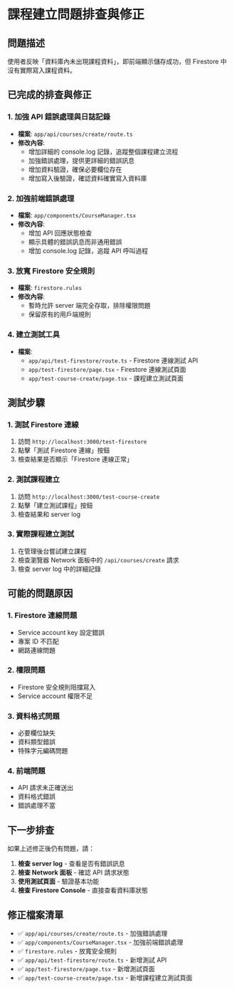 # 課程建立問題排查與修正

## 問題描述
使用者反映「資料庫內未出現課程資料」，即前端顯示儲存成功，但 Firestore 中沒有實際寫入課程資料。

## 已完成的排查與修正

### 1. 加強 API 錯誤處理與日誌記錄
- **檔案**: `app/api/courses/create/route.ts`
- **修改內容**:
  - 增加詳細的 console.log 記錄，追蹤整個課程建立流程
  - 加強錯誤處理，提供更詳細的錯誤訊息
  - 增加資料驗證，確保必要欄位存在
  - 增加寫入後驗證，確認資料確實寫入資料庫

### 2. 加強前端錯誤處理
- **檔案**: `app/components/CourseManager.tsx`
- **修改內容**:
  - 增加 API 回應狀態檢查
  - 顯示具體的錯誤訊息而非通用錯誤
  - 增加 console.log 記錄，追蹤 API 呼叫過程

### 3. 放寬 Firestore 安全規則
- **檔案**: `firestore.rules`
- **修改內容**:
  - 暫時允許 server 端完全存取，排除權限問題
  - 保留原有的用戶端規則

### 4. 建立測試工具
- **檔案**: 
  - `app/api/test-firestore/route.ts` - Firestore 連線測試 API
  - `app/test-firestore/page.tsx` - Firestore 連線測試頁面
  - `app/test-course-create/page.tsx` - 課程建立測試頁面

## 測試步驟

### 1. 測試 Firestore 連線
1. 訪問 `http://localhost:3000/test-firestore`
2. 點擊「測試 Firestore 連線」按鈕
3. 檢查結果是否顯示「Firestore 連線正常」

### 2. 測試課程建立
1. 訪問 `http://localhost:3000/test-course-create`
2. 點擊「建立測試課程」按鈕
3. 檢查結果和 server log

### 3. 實際課程建立測試
1. 在管理後台嘗試建立課程
2. 檢查瀏覽器 Network 面板中的 `/api/courses/create` 請求
3. 檢查 server log 中的詳細記錄

## 可能的問題原因

### 1. Firestore 連線問題
- Service account key 設定錯誤
- 專案 ID 不匹配
- 網路連線問題

### 2. 權限問題
- Firestore 安全規則阻擋寫入
- Service account 權限不足

### 3. 資料格式問題
- 必要欄位缺失
- 資料類型錯誤
- 特殊字元編碼問題

### 4. 前端問題
- API 請求未正確送出
- 資料格式錯誤
- 錯誤處理不當

## 下一步排查

如果上述修正後仍有問題，請：

1. **檢查 server log** - 查看是否有錯誤訊息
2. **檢查 Network 面板** - 確認 API 請求狀態
3. **使用測試頁面** - 驗證基本功能
4. **檢查 Firestore Console** - 直接查看資料庫狀態

## 修正檔案清單

- ✅ `app/api/courses/create/route.ts` - 加強錯誤處理
- ✅ `app/components/CourseManager.tsx` - 加強前端錯誤處理
- ✅ `firestore.rules` - 放寬安全規則
- ✅ `app/api/test-firestore/route.ts` - 新增測試 API
- ✅ `app/test-firestore/page.tsx` - 新增測試頁面
- ✅ `app/test-course-create/page.tsx` - 新增課程建立測試頁面 